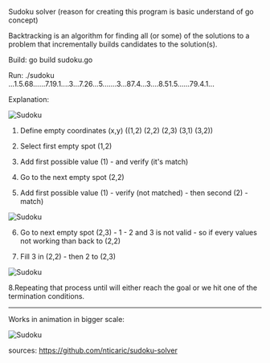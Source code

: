 Sudoku solver (reason for creating this program is basic understand of go concept)

Backtracking is an algorithm for finding all (or some) of the solutions to a problem that incrementally builds candidates to the solution(s).


Build:
go build sudoku.go

Run:
./sudoku ...1.5.68......7.19.1....3...7.26...5.......3...87.4...3....8.51.5......79.4.1...

Explanation:

![Sudoku](https://hackernoon.com/hn-images/1*dFNtAnfevAa9wP-VQ10oXQ.png)

1. Define empty coordinates (x,y) ((1,2) (2,2) (2,3) (3,1) (3,2))

2. Select first empty spot (1,2) 
3. Add first possible value  (1) - and verify (it's match)
4. Go to the next empty spot (2,2)
5. Add first possible value (1) - verify (not matched) - then second (2) - match)

![Sudoku](https://hackernoon.com/hn-images/1*-ZfNe5ATHjC5ew08rlKweg.png)

6. Go to next empty spot (2,3) - 1 - 2 and 3 is not valid - so if every values not working than back to (2,2)

7. Fill 3 in (2,2) - then 2 to (2,3)

![Sudoku](https://hackernoon.com/hn-images/1*6QuUVfx8BLw9XeaiTCCR8Q.png)

8.Repeating that process until will either reach the goal or we hit one of the termination conditions.

______

Works in animation in bigger scale:

![Sudoku](https://upload.wikimedia.org/wikipedia/commons/8/8c/Sudoku_solved_by_bactracking.gif)


sources:
https://github.com/nticaric/sudoku-solver